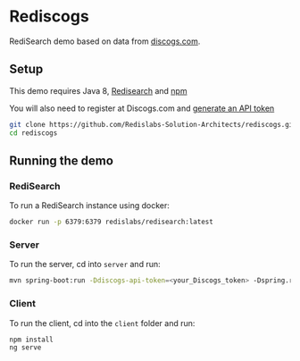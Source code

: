 # Rediscogs
RediSearch demo based on data from [discogs.com](https://data.discogs.com).

## Setup

This demo requires Java 8, [Redisearch](https://oss.redislabs.com/redisearch/Quick_Start/) and [npm](https://www.npmjs.com)

You will also need to register at Discogs.com and [generate an API token](https://www.discogs.com/settings/developers)

```bash
git clone https://github.com/Redislabs-Solution-Architects/rediscogs.git
cd rediscogs
```

## Running the demo

### RediSearch
To run a RediSearch instance using docker:
```bash
docker run -p 6379:6379 redislabs/redisearch:latest
```

### Server

To run the server, cd into `server` and run:
 
```bash
mvn spring-boot:run -Ddiscogs-api-token=<your_Discogs_token> -Dspring.redis.host=localhost -Dspring.redis.port=6379
```

### Client

To run the client, cd into the `client` folder and run:
 
```bash
npm install
ng serve
```